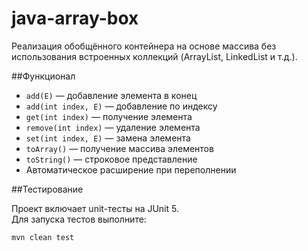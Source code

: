 # java-array-box
Реализация обобщённого контейнера на основе массива без использования встроенных коллекций (ArrayList, LinkedList и т.д.).

##Функционал

- `add(E)` — добавление элемента в конец
- `add(int index, E)` — добавление по индексу
- `get(int index)` — получение элемента
- `remove(int index)` — удаление элемента
- `set(int index, E)` — замена элемента
- `toArray()` — получение массива элементов
- `toString()` — строковое представление
- Автоматическое расширение при переполнении

##Тестирование

Проект включает unit-тесты на JUnit 5.  
Для запуска тестов выполните:

```bash
mvn clean test